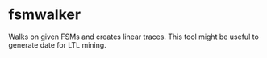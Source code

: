 # fsmwalker
Walks on given FSMs and creates linear traces. This tool might be useful to generate date for LTL mining.

